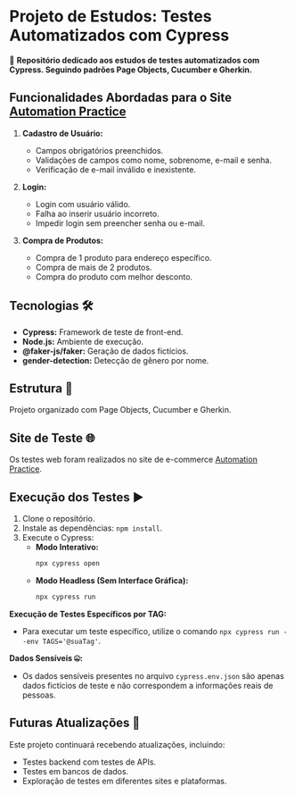 # Projeto de Estudos: Testes Automatizados com Cypress

🚀 **Repositório dedicado aos estudos de testes automatizados com Cypress. Seguindo padrões Page Objects, Cucumber e Gherkin.**

## Funcionalidades Abordadas para o Site [Automation Practice](http://www.automationpractice.pl/)

1. **Cadastro de Usuário:**
   - Campos obrigatórios preenchidos.
   - Validações de campos como nome, sobrenome, e-mail e senha.
   - Verificação de e-mail inválido e inexistente.

2. **Login:**
   - Login com usuário válido.
   - Falha ao inserir usuário incorreto.
   - Impedir login sem preencher senha ou e-mail.

3. **Compra de Produtos:**
   - Compra de 1 produto para endereço específico.
   - Compra de mais de 2 produtos.
   - Compra do produto com melhor desconto.

## Tecnologias 🛠️

- **Cypress:** Framework de teste de front-end.
- **Node.js:** Ambiente de execução.
- **@faker-js/faker:** Geração de dados fictícios.
- **gender-detection:** Detecção de gênero por nome.

## Estrutura 📁

Projeto organizado com Page Objects, Cucumber e Gherkin.

## Site de Teste 🌐

Os testes web foram realizados no site de e-commerce [Automation Practice](http://www.automationpractice.pl/).

## Execução dos Testes ▶️

1. Clone o repositório.
2. Instale as dependências: `npm install`.
3. Execute o Cypress:
   - **Modo Interativo:**
     ```bash
     npx cypress open
     ```
   - **Modo Headless (Sem Interface Gráfica):**
     ```bash
     npx cypress run
     ```

**Execução de Testes Específicos por TAG:**
- Para executar um teste específico, utilize o comando `npx cypress run --env TAGS='@suaTag'`.

**Dados Sensíveis 🤐:**
- Os dados sensíveis presentes no arquivo `cypress.env.json` são apenas dados fictícios de teste e não correspondem a informações reais de pessoas.

## Futuras Atualizações 🚧

Este projeto continuará recebendo atualizações, incluindo:
- Testes backend com testes de APIs.
- Testes em bancos de dados.
- Exploração de testes em diferentes sites e plataformas.
